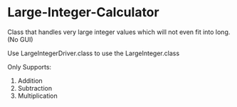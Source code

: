 # Large-Integer-Calculator  
  
Class that handles very large integer values which will not even fit into long.  (No GUI)
  
Use LargeIntegerDriver.class to use the LargeInteger.class

Only Supports:
1. Addition
2. Subtraction
3. Multiplication
